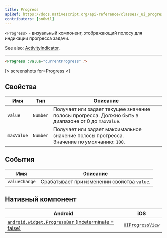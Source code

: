 ```yaml
---
title: Progress
apiRef: https://docs.nativescript.org/api-reference/classes/_ui_progress_.progress
contributors: [sn0wil]
---
```


`<Progress>` - визуальный компонент, отображающий полосу для индикации прогресса задачи.

See also: [ActivityIndicator](/en/docs/elements/components/activity-indicator).

---

```html
<Progress :value="currentProgress" />
```

[> screenshots for=Progress <]

## Свойства

| Имя | Тип | Описание |
|------|------|-------------|
| `value` | `Number` | Получает или задает текущее значение полосы прогресса. Должно быть в диапазоне от 0 до `maxValue`.
| `maxValue` | `Number` | Получает или задает максимальное значение полосы прогресса.<br/>Значение по умолчанию: `100`.

## События

| Имя | Описание |
|------|-------------|
| `valueChange` | Срабатывает при изменении свойства `value`.

## Нативный компонент

| Android | iOS |
|---------|-----|
| [`android.widget.ProgressBar` (indeterminate = false)](https://developer.android.com/reference/android/widget/ProgressBar.html) | [`UIProgressView`](https://developer.apple.com/documentation/uikit/uiprogressview)
